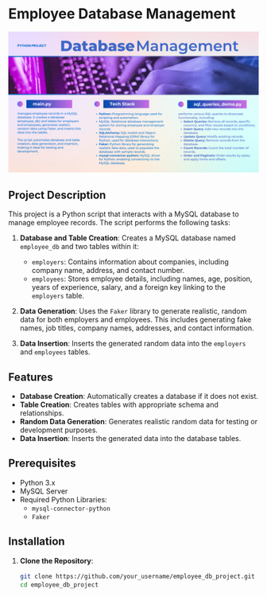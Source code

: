 # Employee Database Management

![Database Management Logo](https://github.com/TetianaBovanenko/DatabaseManagement/blob/main/PYTHON%20PROJECT.png?raw=true)

## Project Description

This project is a Python script that interacts with a MySQL database to manage employee records. The script performs the following tasks:

1. **Database and Table Creation**: Creates a MySQL database named `employee_db` and two tables within it:
   - `employers`: Contains information about companies, including company name, address, and contact number.
   - `employees`: Stores employee details, including names, age, position, years of experience, salary, and a foreign key linking to the `employers` table.

2. **Data Generation**: Uses the `Faker` library to generate realistic, random data for both employers and employees. This includes generating fake names, job titles, company names, addresses, and contact information.

3. **Data Insertion**: Inserts the generated random data into the `employers` and `employees` tables.

## Features

- **Database Creation**: Automatically creates a database if it does not exist.
- **Table Creation**: Creates tables with appropriate schema and relationships.
- **Random Data Generation**: Generates realistic random data for testing or development purposes.
- **Data Insertion**: Inserts the generated data into the database tables.

## Prerequisites

- Python 3.x
- MySQL Server
- Required Python Libraries:
  - `mysql-connector-python`
  - `Faker`

## Installation

1. **Clone the Repository**:
   ```bash
   git clone https://github.com/your_username/employee_db_project.git
   cd employee_db_project
